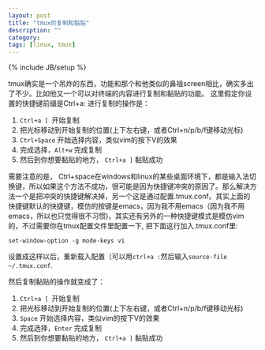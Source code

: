 ```yaml
---
layout: post
title: "tmux的复制和黏贴"
description: ""
category:
tags: [linux, tmux]
---
```

{% include JB/setup %}

tmux确实是一个吊炸的东西，功能和那个和他类似的鼻祖screen相比，确实多出了不少。比如他又一个可以对终端的内容进行复制和黏贴的功能。
这里假定你设置的快捷键前缀是Ctrl+a:
进行复制的操作是：

1. ```Ctrl+a [ ```开始复制
2. 把光标移动到开始复制的位置(上下左右键，或者Ctrl+n/p/b/f键移动光标)
2. ```Ctrl+Space```  开始选择内容，类似vim的按下V的效果
3. 完成选择，```Alt+w``` 完成复制
4. 然后到你想要黏贴的地方， ```Ctrl+a ]``` 黏贴成功

需要注意的是， Ctrl+space在windows和linux的某些桌面环境下，都是输入法切换键，所以如果这个方法不成功，很可能是因为快捷键冲突的原因了。那么解决方法一个是把冲突的快捷键解决掉，另一个这是通过配置.tmux.conf。其实上面的快捷键默认的快捷键，模仿的按键是emacs，因为我不用emacs（因为我不用emacs，所以也只觉得很不习惯)，其实还有另外的一种快捷键模式是模仿vim的，不过需要你在tmux配置文件里配置一下, 把下面这行加入.tmux.conf里:

	set-window-option -g mode-keys vi

设置成这样以后，重新载入配置（可以用```ctrl+a :```然后输入```source-file ~/.tmux.conf```.

然后复制黏贴的操作就变成了：

1. ```Ctrl+a [ ```开始复制
2. 把光标移动到开始复制的位置(上下左右键，或者Ctrl+n/p/b/f键移动光标)
2. ```Space```  开始选择内容，类似vim的按下V的效果
3. 完成选择，```Enter``` 完成复制
4. 然后到你想要黏贴的地方， ```Ctrl+a ]``` 黏贴成功
